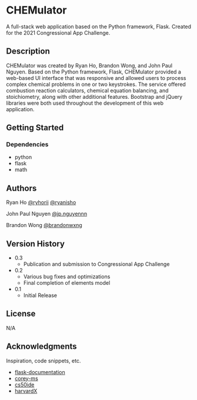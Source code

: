 # CHEMulator

A full-stack web application based on the Python framework, Flask. Created for the 2021 Congressional App Challenge.

## Description

 CHEMulator was created by Ryan Ho, Brandon Wong, and John Paul Nguyen. Based on the Python framework, Flask, CHEMulator provided a web-based UI interface that was responsive and allowed users to process complex chemical problems in one or two keystrokes. The service offered combustion reaction calculators, chemical equation balancing, and stoichiometry, along with other additional features. Bootstrap and jQuery libraries were both used throughout the development of this web application. 
 
## Getting Started

### Dependencies

* python
* flask
* math

## Authors

Ryan Ho
[@ryhorii](https://twitter.com/ryhorii)
[@ryanisho](https://instagram.com/ryanisho)

John Paul Nguyen
[@jp.nguyennn](https://wwwinstagram.com/jp.nguyennn)

Brandon Wong
[@brandonwxng](https://www.instagram.com/brandonwxng)

## Version History

* 0.3
    * Publication and submission to Congressional App Challenge
* 0.2
    * Various bug fixes and optimizations
    * Final completion of elements model
* 0.1
    * Initial Release

## License

N/A

## Acknowledgments

Inspiration, code snippets, etc.
* [flask-documentation](https://flask.palletsprojects.com/en/2.2.x/quickstart/)
* [corey-ms](https://www.youtube.com/c/Coreyms)
* [cs50ide](https://ide.cs50.io/f799d562fe1642c5b01355ad9c50a13e)
* [harvardX](https://www.edx.org/school/harvardx)
